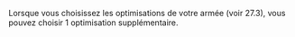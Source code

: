 Lorsque vous choisissez les optimisations de votre armée (voir 27.3), vous pouvez choisir 1 optimisation supplémentaire.